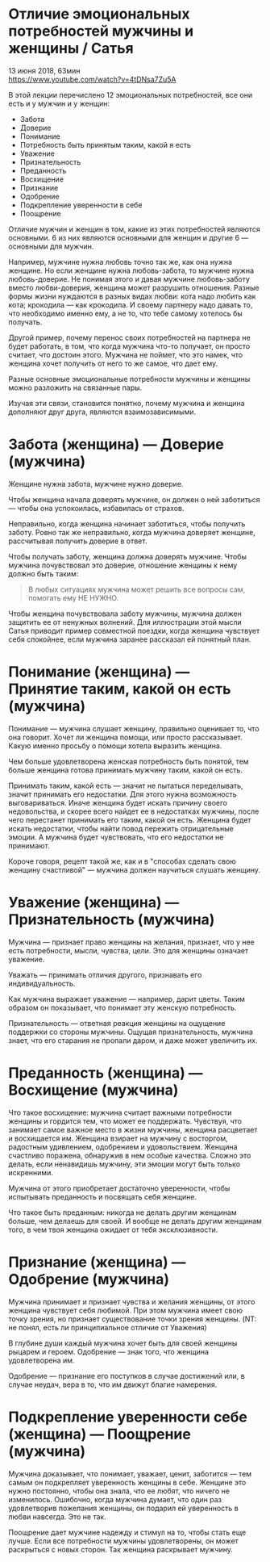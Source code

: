 # Отличие эмоциональных потребностей мужчины и женщины / Сатья

13 июня 2018, 63мин
<br>
<https://www.youtube.com/watch?v=4tDNsa7Zu5A>

В этой лекции перечислено 12 эмоциональных потребностей, все они есть и у мужчин и у женщин:
- Забота
- Доверие
- Понимание
- Потребность быть принятым таким, какой я есть
- Уважение
- Признательность
- Преданность
- Восхищение
- Признание
- Одобрение
- Подкрепление уверенности в себе
- Поощрение

Отличие мужчин и женщин в том, какие из этих потребностей являются основными. 6 из них являются основными для женщин и другие 6 — основными для мужчин.

Например, мужчине нужна любовь точно так же, как она нужна женщине. Но если женщине нужна любовь-забота, то мужчине нужна любовь-доверие. Не понимая этого и давая мужчине любовь-заботу вместо любви-доверия, женщина может разрушить отношения. Разные формы жизни нуждаются в разных видах любви: кота надо любить как кота; крокодила — как крокодила.
И своему партнеру надо давать то, что необходимо именно ему, а не то, что тебе самому хотелось бы получать.

Другой пример, почему перенос своих потребностей на партнера не будет работать, в том, что когда мужчина что-то получает, он просто считает, что достоин этого. Мужчина не поймет, что это намек, что женщина хочет получить от него то же самое, что дает ему.

Разные основные эмоциональные потребности мужчины и женщины можно разложить на связанные пары.

Изучая эти связи, становится понятно, почему мужчина и женщина дополняют друг друга, являются взаимозависимыми.


# Забота (женщина) — Доверие (мужчина)

Женщине нужна забота, мужчине нужно доверие.

Чтобы женщина начала доверять мужчине, он должен о ней заботиться — чтобы она успокоилась, избавилась от страхов.

Неправильно, когда женщина начинает заботиться, чтобы получить заботу.
Ровно так же неправильно, когда мужчина доверяет женщине, рассчитывая получить доверие в ответ.

Чтобы получать заботу, женщина должна доверять мужчине. Чтобы мужчина почувствовал это доверие, отношение женщины к нему должно быть таким:

> В любых ситуациях мужчина может решить все вопросы сам, помогать ему НЕ НУЖНО.

Чтобы женщина почувствовала заботу мужчины, мужчина должен защитить ее от ненужных волнений. Для иллюстрации этой мысли Сатья приводит пример совместной поездки, когда женщина чувствует себя спокойнее, если мужчина заранее рассказал ей понятный план.


# Понимание (женщина) — Принятие таким, какой он есть (мужчина)

Понимание — мужчина слушает женщину, правильно оценивает то, что она говорит. Хочет ли женщина помощи, или просто рассказывает. Какую именно просьбу о помощи хотела выразить женщина.

Чем больше удовлетворена женская потребность быть понятой, тем больше женщина готова принимать мужчину таким, какой он есть.

Принимать таким, какой есть — значит не пытаться переделывать, значит принимать его недостатки. Для этого нужна возможность выговариваться. Иначе женщина будет искать причину своего недовольства, и скорее всего найдет ее в недостатках мужчины, после чего перестанет принимать его таким, какой он есть. Женщина будет искать недостатки, чтобы найти повод пережить отрицательные эмоции. А мужчина будет чувствовать, что его недостатки не принимают.

Короче говоря, рецепт такой же, как и в "способах сделать свою женщину счастливой" — мужчина должен научиться слушать женщину.


# Уважение (женщина) — Признательность (мужчина)

Мужчина — признает право женщины на желания, признает, что у нее есть потребности, мысли, чувства, цели. Это для женщины означает уважение. 

Уважать — принимать отличия другого, признавать его индивидуальность.

Как мужчина выражает уважение — например, дарит цветы. Таким образом он показывает, что понимает эту женскую потребность.

Признательность — ответная реакция женщины на ощущение поддержки со стороны мужчины. Ощущая признательность, мужчина знает, что его старания не пропали даром, и даже может увеличить их.


# Преданность (женщина) — Восхищение (мужчина)

Что такое восхищение: мужчина считает важными потребности женщины и гордится тем, что может ее поддержать. Чувствуя, что занимает самое важное место в жизни мужчины, женщина расцветает и восхищается им. Женщина взирает на мужчину с восторгом, радостным удивлением, одобрением и удовольствием. Женщина счастливо поражена, обнаружив в нем особые качества. Сложно это делать, если ненавидишь мужчину, эти эмоции могут быть только искренними.

Мужчина от этого приобретает достаточно уверенности, чтобы испытывать преданность и посвящать себя женщине.

Что такое быть преданным: никогда не делать другим женщинам больше, чем делаешь для своей. И вообще не делать другим женщинам того, в чем твоя женщина ожидает от тебя эксклюзивности.


# Признание (женщина) — Одобрение (мужчина)

Мужчина принимает и признает чувства и желания женщины, от этого женщина чувствует себя любимой. При этом мужчина имеет свою точку зрения, но признает существование точки зрения женщины. (NT: не понял, есть ли принципиальное отличие от Уважения)

В глубине души каждый мужчина хочет быть для своей женщины рыцарем и героем. Одобрение — знак того, что женщина удовлетворена им.

Одобрение — признание его поступков в случае достижений или, в случае неудач, вера в то, что им движут благие намерения.


# Подкрепление уверенности себе (женщина) — Поощрение (мужчина)

Мужчина доказывает, что понимает, уважает, ценит, заботится — тем самым он подкрепляет уверенность женщины в себе. Женщине это нужно постоянно, чтобы она знала, что ее любят, что ничего не изменилось. Ошибочно, когда мужчина думает, что один раз удовлетворив пожелания женщины, он подарил ей уверенность в любви навсегда. Это не так.

Поощрение дает мужчине надежду и стимул на то, чтобы стать еще лучше. Если все потребности мужчины удовлетворены, он может раскрыться с новых сторон. Так женщина раскрывает мужчину.
